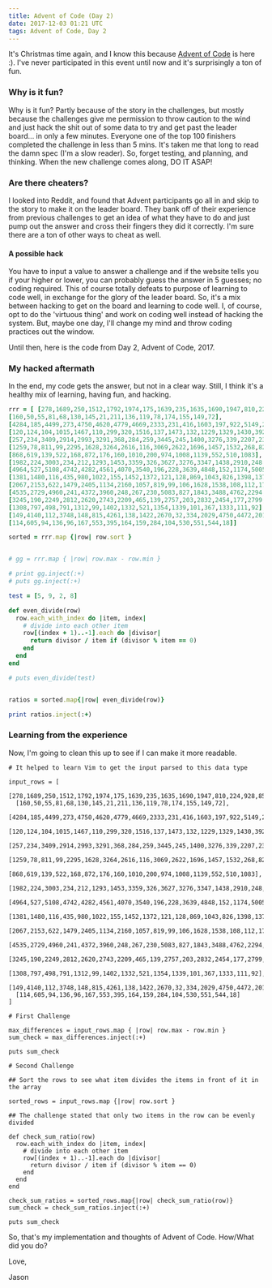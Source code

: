 ```yaml
---
title: Advent of Code (Day 2)
date: 2017-12-03 01:21 UTC
tags: Advent of Code, Day 2
---
```


It's Christmas time again, and I know this because [Advent of
Code](https://adventofcode.com/) is here :).  I've never participated in this
event until now and it's surprisingly a ton of fun.

### Why is it fun?

Why is it fun? Partly because of the story in the challenges, but mostly because
the challenges give me permission to throw caution to the wind and just hack the
shit out of some data to try and get past the leader board... in only a few
minutes. Everyone one of the top 100 finishers completed the challenge in less
than 5 mins.  It's taken me that long to read the damn spec (I'm a slow reader).
So, forget testing, and planning, and thinking.  When the new challenge comes
along, DO IT ASAP!

### Are there cheaters?

I looked into Reddit, and found that Advent participants go all in and skip to
the story to make it on the leader board.  They bank off of their experience
from previous challenges to get an idea of what they have to do and just pump
out the answer and cross their fingers they did it correctly.  I'm sure there
are a ton of other ways to cheat as well.

#### A possible hack

You have to input a value to answer a challenge and if the website tells you if
your higher or lower, you can probably guess the answer in 5 guesses; no coding
required.  This of course totally defeats to purpose of learning to code well,
in exchange for the glory of the leader board. So, it's a mix between hacking to
get on the board and learning to code well.  I, of course, opt to do the
'virtuous thing' and work on coding well instead of hacking the system.  But,
maybe one day, I'll change my mind and throw coding practices out the window.

Until then, here is the code from Day 2, Advent of Code, 2017.

### My hacked aftermath

In the end, my code gets the answer, but not in a clear way.  Still, I think
it's a healthy mix of learning, having fun, and hacking.

~~~ ruby
rrr = [ [278,1689,250,1512,1792,1974,175,1639,235,1635,1690,1947,810,224,928,859],
[160,50,55,81,68,130,145,21,211,136,119,78,174,155,149,72],
[4284,185,4499,273,4750,4620,4779,4669,2333,231,416,1603,197,922,5149,2993],
[120,124,104,1015,1467,110,299,320,1516,137,1473,132,1229,1329,1430,392],
[257,234,3409,2914,2993,3291,368,284,259,3445,245,1400,3276,339,2207,233],
[1259,78,811,99,2295,1628,3264,2616,116,3069,2622,1696,1457,1532,268,82],
[868,619,139,522,168,872,176,160,1010,200,974,1008,1139,552,510,1083],
[1982,224,3003,234,212,1293,1453,3359,326,3627,3276,3347,1438,2910,248,2512],
[4964,527,5108,4742,4282,4561,4070,3540,196,228,3639,4848,152,1174,5005,202],
[1381,1480,116,435,980,1022,155,1452,1372,121,128,869,1043,826,1398,137],
[2067,2153,622,1479,2405,1134,2160,1057,819,99,106,1628,1538,108,112,1732],
[4535,2729,4960,241,4372,3960,248,267,230,5083,827,1843,3488,4762,2294,3932],
[3245,190,2249,2812,2620,2743,2209,465,139,2757,203,2832,2454,177,2799,2278],
[1308,797,498,791,1312,99,1402,1332,521,1354,1339,101,367,1333,111,92],
[149,4140,112,3748,148,815,4261,138,1422,2670,32,334,2029,4750,4472,2010],
[114,605,94,136,96,167,553,395,164,159,284,104,530,551,544,18]]

sorted = rrr.map {|row| row.sort }


# gg = rrr.map { |row| row.max - row.min }

# print gg.inject(:+)
# puts gg.inject(:+)

test = [5, 9, 2, 8]

def even_divide(row)
  row.each_with_index do |item, index|
    # divide into each other item
    row[(index + 1)..-1].each do |divisor|
      return divisor / item if (divisor % item == 0)
    end
  end
end

# puts even_divide(test)


ratios = sorted.map{|row| even_divide(row)}

print ratios.inject(:+)
~~~

### Learning from the experience

Now, I'm going to clean this up to see if I can make it more readable.

~~~
# It helped to learn Vim to get the input parsed to this data type

input_rows = [
  [278,1689,250,1512,1792,1974,175,1639,235,1635,1690,1947,810,224,928,859],
  [160,50,55,81,68,130,145,21,211,136,119,78,174,155,149,72],
  [4284,185,4499,273,4750,4620,4779,4669,2333,231,416,1603,197,922,5149,2993],
  [120,124,104,1015,1467,110,299,320,1516,137,1473,132,1229,1329,1430,392],
  [257,234,3409,2914,2993,3291,368,284,259,3445,245,1400,3276,339,2207,233],
  [1259,78,811,99,2295,1628,3264,2616,116,3069,2622,1696,1457,1532,268,82],
  [868,619,139,522,168,872,176,160,1010,200,974,1008,1139,552,510,1083],
  [1982,224,3003,234,212,1293,1453,3359,326,3627,3276,3347,1438,2910,248,2512],
  [4964,527,5108,4742,4282,4561,4070,3540,196,228,3639,4848,152,1174,5005,202],
  [1381,1480,116,435,980,1022,155,1452,1372,121,128,869,1043,826,1398,137],
  [2067,2153,622,1479,2405,1134,2160,1057,819,99,106,1628,1538,108,112,1732],
  [4535,2729,4960,241,4372,3960,248,267,230,5083,827,1843,3488,4762,2294,3932],
  [3245,190,2249,2812,2620,2743,2209,465,139,2757,203,2832,2454,177,2799,2278],
  [1308,797,498,791,1312,99,1402,1332,521,1354,1339,101,367,1333,111,92],
  [149,4140,112,3748,148,815,4261,138,1422,2670,32,334,2029,4750,4472,2010],
  [114,605,94,136,96,167,553,395,164,159,284,104,530,551,544,18]
]

# First Challenge

max_differences = input_rows.map { |row| row.max - row.min }
sum_check = max_differences.inject(:+)

puts sum_check

# Second Challenge

## Sort the rows to see what item divides the items in front of it in the array

sorted_rows = input_rows.map {|row| row.sort }

## The challenge stated that only two items in the row can be evenly divided

def check_sum_ratio(row)
  row.each_with_index do |item, index|
    # divide into each other item
    row[(index + 1)..-1].each do |divisor|
      return divisor / item if (divisor % item == 0)
    end
  end
end

check_sum_ratios = sorted_rows.map{|row| check_sum_ratio(row)}
sum_check = check_sum_ratios.inject(:+)

puts sum_check
~~~

So, that's my implementation and thoughts of Advent of Code.  How/What did you
do?

Love,

Jason
